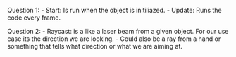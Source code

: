 Question 1:
    - Start: Is run when the object is initiliazed.
    - Update: Runs the code every frame. 

Question 2:
    - Raycast: is a like a laser beam from a given object. For our use case its the direction we are looking. 
    - Could also be a ray from a hand or something that tells what direction or what we are aiming at. 
